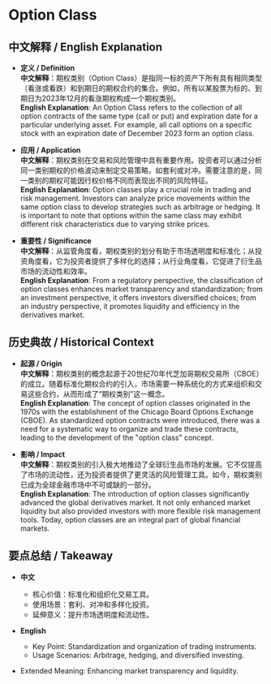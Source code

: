 # Option Class

## 中文解释 / English Explanation

* **定义 / Definition**  
  **中文解释**：期权类别（Option Class）是指同一标的资产下所有具有相同类型（看涨或看跌）和到期日的期权合约的集合。例如，所有以某股票为标的、到期日为2023年12月的看涨期权构成一个期权类别。  
  **English Explanation**: An Option Class refers to the collection of all option contracts of the same type (call or put) and expiration date for a particular underlying asset. For example, all call options on a specific stock with an expiration date of December 2023 form an option class.

* **应用 / Application**  
  **中文解释**：期权类别在交易和风险管理中具有重要作用。投资者可以通过分析同一类别期权的价格波动来制定交易策略，如套利或对冲。需要注意的是，同一类别的期权可能因行权价格不同而表现出不同的风险特征。  
  **English Explanation**: Option classes play a crucial role in trading and risk management. Investors can analyze price movements within the same option class to develop strategies such as arbitrage or hedging. It is important to note that options within the same class may exhibit different risk characteristics due to varying strike prices.

* **重要性 / Significance**  
  **中文解释**：从监管角度看，期权类别的划分有助于市场透明度和标准化；从投资角度看，它为投资者提供了多样化的选择；从行业角度看，它促进了衍生品市场的流动性和效率。  
  **English Explanation**: From a regulatory perspective, the classification of option classes enhances market transparency and standardization; from an investment perspective, it offers investors diversified choices; from an industry perspective, it promotes liquidity and efficiency in the derivatives market.

## 历史典故 / Historical Context

* **起源 / Origin**  
  **中文解释**：期权类别的概念起源于20世纪70年代芝加哥期权交易所（CBOE）的成立。随着标准化期权合约的引入，市场需要一种系统化的方式来组织和交易这些合约，从而形成了“期权类别”这一概念。  
  **English Explanation**: The concept of option classes originated in the 1970s with the establishment of the Chicago Board Options Exchange (CBOE). As standardized option contracts were introduced, there was a need for a systematic way to organize and trade these contracts, leading to the development of the "option class" concept.

* **影响 / Impact**  
  **中文解释**：期权类别的引入极大地推动了全球衍生品市场的发展。它不仅提高了市场的流动性，还为投资者提供了更灵活的风险管理工具。如今，期权类别已成为全球金融市场中不可或缺的一部分。  
  **English Explanation**: The introduction of option classes significantly advanced the global derivatives market. It not only enhanced market liquidity but also provided investors with more flexible risk management tools. Today, option classes are an integral part of global financial markets.

## 要点总结 / Takeaway

* **中文**  
  - 核心价值：标准化和组织化交易工具。
  - 使用场景：套利、对冲和多样化投资。
  - 延伸意义：提升市场透明度和流动性。

* **English**  
  - Key Point: Standardization and organization of trading instruments.
  - Usage Scenarios: Arbitrage, hedging, and diversified investing.
- Extended Meaning: Enhancing market transparency and liquidity.